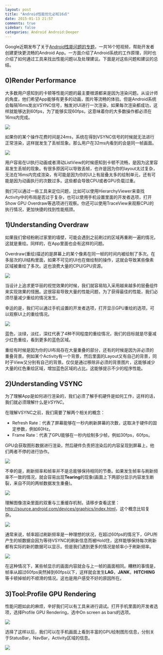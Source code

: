 ```yaml
---
layout: post
title: "Android性能优化必知16点"
date: 2015-01-13 21:57
comments: true
sidebar: false
categories: Android Android:Deeper
---
```


Google近期发布了关于[Android性能问题的专题](https://www.youtube.com/playlist?list=PLWz5rJ2EKKc9CBxr3BVjPTPoDPLdPIFCE)，一共16个短视频，帮助开发者创建更快更流畅的Android App。一方面介绍了Android系统的工作原理，同时也介绍了如何通过工具来找出性能问题以及处理建议。下面是对这些问题和建议的总结。

## 0)Render Performance
大多数用户感知到的卡顿等性能问题的最主要根源都来是因为渲染问题。从设计师的角度，他们希望App能够有更多的动画，图片等流畅的体验。但是Android系统会每隔16ms发出VSYNC信号，触发对UI进行一次渲染，如果每次渲染都成功，这样就能够达到60fps，为了能够实现60fps，这意味着你的大多数操作都必须在16ms内完成。

![](/images/draw_per_16ms.png)

<!-- More -->

如果你的某个操作花费时间是24ms，系统在得到VSYNC信号的时候就无法进行正常渲染，这样就发生了丢帧现象。那么用户在32ms内看到的会是同一帧画面。

![](/images/vsync_over_draw.png)

用户容易在UI执行动画或者滑动ListView的时候感知到卡顿不流畅，是因为这里容易发生丢帧的现象。有很多原因可以导致丢帧，也许是因为你的layout太过复杂，无法在16ms内完成渲染，有可能是因为你的UI上有层叠太多的绘制单元，还有可能是因为动画执行的次数过多。这些都会导致CPU或者GPU负载过重。

我们可以通过一些工具来定位问题，比如可以使用HierarchyViewer来查找Activity中的布局是否过于复杂，也可以使用手机设置里面的开发者选项，打开Show GPU Overdraw等选项进行观察。你还可以使用TraceView来观察CPU的执行情况，更加快捷的找到性能瓶颈。

## 1)Understanding Overdraw
如果我们曾经粉刷过家里的墙壁，可能会遇到之前刷过的区域再重刷一遍的情况，这就是重绘。同样的，在App里面也会有这样的问题。

Overdraw(重绘)描述的是屏幕上的某个像素在同一帧的时间内被绘制了多次。在多层次的UI结构里面，如果不可见的UI也在做绘制的操作，这就会导致某些像素区域被重绘了多次。这也浪费大量的CPU/GPU资源。

![](/images/overdraw_hidden_view.png)

当设计上追求更华丽的视觉效果的时候，我们就容易陷入采用越来越多的层叠组件来实现效果的怪圈。这很容易导致大量的性能问题，为了获得最佳的性能，我们必须尽量减少重绘的情况发生。

幸运的是，我们可以通过手机设置的开发者选项，打开显示GPU重绘的选项，可以观察UI上的重绘情况。

![](/images/overdraw_options_view.png)

蓝色，淡绿，淡红，深红代表了4种不同程度的重绘情况，我们的目标就是尽量减少红色重绘，看到更多的蓝色区域。

重绘有时候是因为你的UI布局存在大量重叠的部分，还有的时候是因为非必须的重叠背景。例如某个Activity有一个背景，然后里面的Layout又有自己的背景，同时子View又分别有自己的背景。仅仅是通过移除非必须的背景图片，这能够减少大量的红色重绘区域，增加蓝色区域的占比。这能够提示不少的程序性能。

## 2)Understanding VSYNC
为了理解App是如何进行渲染的，我们必须了解手机硬件是如何工作，这样的话，我们就必须理解什么是*VSYNC*。

在理解VSYNC之前，我们需要了解两个相关的概念：

*	Refresh Rate：代表了屏幕能够在一秒内刷新屏幕的次数，这取决于硬件的固定参数，例如60Hz。 
*	Frame Rate：代表了GPU能够在一秒内绘制多少帧，例如30fps，60fps。

GPU会获取图形数据进行渲染，然后硬件负责把渲染后的内容呈现到屏幕上，他们两者不停的进行协作。

![](/images/vsync_gpu_hardware.png)

不幸的是，刷新频率和帧率并不是总能够保持相同的节奏。如果发生帧率与刷新频率不一致的情况，就会容易出现**Tearing**的现象(画面上下两部分显示内容发生断裂，来自不同的两帧数据发生重叠)。

![](/images/vsync_gpu_hardware_not_sync.png)

理解图像渲染里面的双重与三重缓存机制，请移步查看这里：<http://source.android.com/devices/graphics/index.html>，这个概念比较复杂。

![](/images/vsync_buffer.png)

通常来说，帧率超过刷新频率是一种理想的状况，在超过60fps的情况下，GPU所产生的帧数据会因为等待VSYNC的刷新信息而被Hold住，这样能够保持每次刷新都有实际的新的数据可以显示。但是我们遇到更多的情况是帧率小于刷新频率。

![](/images/vsync_gpu_hardware_not_sync2.png)

在这种情况下，某些帧显示的画面内容就会与上一帧的画面相同。糟糕的事情是，帧率从超过60fps突然掉到60fps以下，这样就会发生**LAG**，**JANK**，**HITCHING**等卡顿掉帧的不顺滑的情况。这也是用户感受不好的原因所在。

## 3)Tool:Profile GPU Rendering
性能问题如此的麻烦，辛好我们可以有工具来进行调试。打开手机里面的开发者选项，选择Profile GPU Rendering，选中On screen as bars的选项。

![](/images/tools_gpu_profile_rendering.png)

选择了这样以后，我们可以在手机画面上看到丰富的GPU绘制图形信息，分别关于StatusBar，NavBar，Activity区域的信息。

![](/images/tools_gpu_profile_rendering_graphic_activity.png)



























